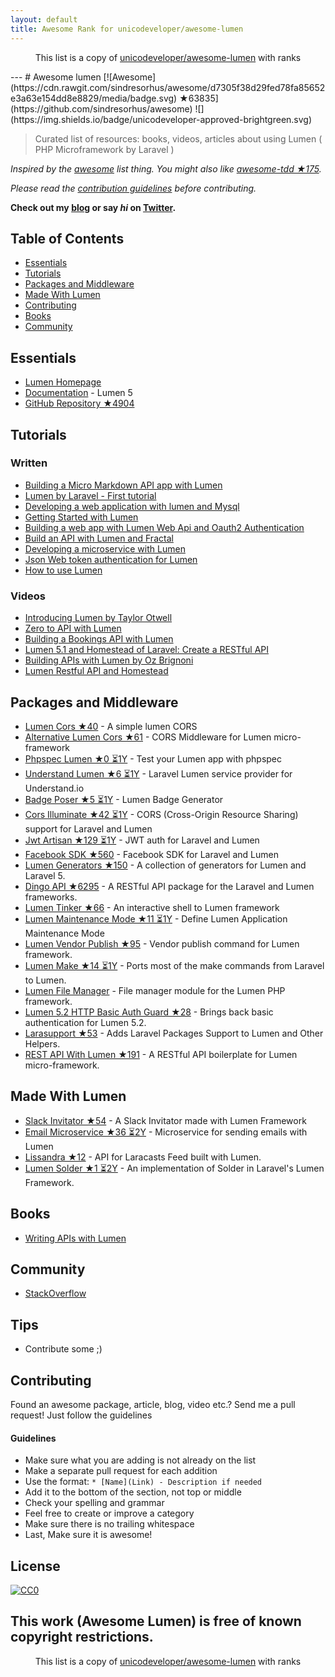 ```yaml
---
layout: default
title: Awesome Rank for unicodeveloper/awesome-lumen
---
```


<p align="center">
	This list is a copy of <a href="https://github.com/unicodeveloper/awesome-lumen">unicodeveloper/awesome-lumen</a> with ranks
</p>
---
# Awesome lumen [![Awesome](https://cdn.rawgit.com/sindresorhus/awesome/d7305f38d29fed78fa85652e3a63e154dd8e8829/media/badge.svg) ★63835](https://github.com/sindresorhus/awesome) ![](https://img.shields.io/badge/unicodeveloper-approved-brightgreen.svg)

> Curated list of resources: books, videos, articles about using Lumen ( PHP Microframework by Laravel )

*Inspired by the [awesome](https://github.com/sindresorhus/awesome) list thing. You might also like [awesome-tdd ★175](https://github.com/unicodeveloper/awesome-tdd).*

*Please read the [contribution guidelines](#guidelines) before contributing.*

**Check out my [blog](https://goodheads.io) or say *hi* on [Twitter](https://twitter.com/unicodeveloper).**

## Table of Contents

- [Essentials](#essentials)
- [Tutorials](#tutorials)
- [Packages and Middleware](#packages-and-middleware)
- [Made With Lumen](#made-with-lumen)
- [Contributing](#contributing)
- [Books](#books)
- [Community](#community)

## Essentials
* [Lumen Homepage](https://lumen.laravel.com/)
* [Documentation](https://lumen.laravel.com/docs/5.2) - Lumen 5
* [GitHub Repository ★4904](https://github.com/laravel/lumen)


## Tutorials

### Written
* [Building a Micro Markdown API app with Lumen](http://www.sitepoint.com/building-micro-markdown-api-app-lumen/)
* [Lumen by Laravel - First tutorial](https://www.codetutorial.io/lumen-first-tutorial/)
* [Developing a web application with lumen and Mysql](http://loige.co/developing-a-web-application-with-lumen-and-mysql/)
* [Getting Started with Lumen](http://wern-ancheta.com/blog/2015/05/09/getting-started-with-lumen/)
* [Building a web app with Lumen Web Api and Oauth2 Authentication ](http://esbenp.github.io/2015/05/26/lumen-web-api-oauth-2-authentication/)
* [Build an API with Lumen and Fractal](http://laravelista.com/build-an-api-with-lumen-and-fractal/)
* [Developing a microservice with Lumen](http://goodheads.io/2015/06/19/developing-a-micro-service-with-lumen/)
* [Json Web token authentication for Lumen](https://laravelista.com/posts/json-web-token-authentication-for-lumen)
* [How to use Lumen](http://codelution.com/resource/framework/how-to-use-lumen-by-laravel/)


### Videos
* [Introducing Lumen by Taylor Otwell](https://laracasts.com/lessons/introducing-lumen)
* [Zero to API with Lumen](https://www.youtube.com/watch?v=ZetUes4lygA)
* [Building a Bookings API with Lumen](https://www.youtube.com/watch?v=oENnw5BxKvA)
* [Lumen 5.1 and Homestead of Laravel: Create a RESTful API](https://www.youtube.com/watch?v=BV7rmvPJZQk)
* [Building APIs with Lumen by Oz Brignoni](https://www.youtube.com/watch?v=br2O_WDXaKk)
* [Lumen Restful API and Homestead](https://www.udemy.com/lumen-restful-api-and-homestead-for-lumen-by-laravel-and-php/)


## Packages and Middleware
* [Lumen Cors ★40](https://github.com/vluzrmos/lumen-cors) - A simple lumen CORS
* [Alternative Lumen Cors ★61](https://github.com/palanik/lumen-cors) - CORS Middleware for Lumen micro-framework
* [Phpspec Lumen ★0 ⏳1Y](https://github.com/pmartelletti/phpspec-lumen) - Test your Lumen app with phpspec
* [Understand Lumen ★6 ⏳1Y](https://github.com/understand/understand-lumen) - Laravel Lumen service provider for Understand.io
* [Badge Poser ★5 ⏳1Y](https://github.com/vluzrmos/laravel-badge-poser) - Lumen Badge Generator
* [Cors Illuminate ★42 ⏳1Y](https://github.com/neomerx/cors-illuminate) - CORS (Cross-Origin Resource Sharing) support for Laravel and Lumen
* [Jwt Artisan ★129 ⏳1Y](https://github.com/generationtux/jwt-artisan) - JWT auth for Laravel and Lumen
* [Facebook SDK ★560](https://github.com/SammyK/LaravelFacebookSdk) - Facebook SDK for Laravel and Lumen
* [Lumen Generators ★150](https://github.com/webNeat/lumen-generators) - A collection of generators for Lumen and Laravel 5.
* [Dingo API ★6295](https://github.com/dingo/api) - A RESTful API package for the Laravel and Lumen frameworks.
* [Lumen Tinker ★66](https://github.com/vluzrmos/lumen-tinker) - An interactive shell to Lumen framework
* [Lumen Maintenance Mode ★11 ⏳1Y](https://github.com/rdehnhardt/lumen-maintenance-mode) - Define Lumen Application Maintenance Mode
* [Lumen Vendor Publish ★95](https://github.com/laravelista/lumen-vendor-publish) - Vendor publish command for Lumen framework.
* [Lumen Make ★14 ⏳1Y](https://github.com/michaelbonds/lumen-make) - Ports most of the make commands from Laravel to Lumen. 
* [Lumen File Manager](https://github.com/nordsoftware/lumen-file-manager) - File manager module for the Lumen PHP framework.
* [Lumen 5.2 HTTP Basic Auth Guard ★28](https://github.com/arubacao/http-basic-auth-guard) - Brings back basic authentication for Lumen 5.2.
* [Larasupport ★53](https://github.com/irazasyed/larasupport) - Adds Laravel Packages Support to Lumen and Other Helpers.
* [REST API With Lumen ★191](https://github.com/hasib32/rest-api-with-lumen) - A RESTful API boilerplate for Lumen micro-framework.


## Made With Lumen
* [Slack Invitator ★54](https://github.com/vluzrmos/lumen-slackin) - A Slack Invitator made with Lumen Framework
* [Email Microservice ★36 ⏳2Y](https://github.com/rlacerda83/lumen-email-microservice) - Microservice for sending emails with Lumen
* [Lissandra ★12](https://github.com/laravelista/Lissandra) - API for Laracasts Feed built with Lumen.
* [Lumen Solder ★1 ⏳2Y](https://github.com/TechnicPack/LumenSolder) - An implementation of Solder in Laravel's Lumen Framework.


## Books
* [Writing APIs with Lumen](https://leanpub.com/lumen-apis)

## Community
* [StackOverflow](http://stackoverflow.com/questions/tagged/lumen)

## Tips
* Contribute some ;)


## Contributing
Found an awesome package, article, blog, video etc.? Send me a pull request! Just follow the guidelines

#### Guidelines

* Make sure what you are adding is not already on the list
* Make a separate pull request for each addition
* Use the format: `* [Name](Link) - Description if needed`
* Add it to the bottom of the section, not top or middle
* Check your spelling and grammar
* Feel free to create or improve a category
* Make sure there is no trailing whitespace
* Last, Make sure it is awesome!


## License

[![CC0](https://i.creativecommons.org/p/zero/1.0/88x31.png)](https://creativecommons.org/publicdomain/zero/1.0/)

This work (Awesome Lumen) is free of known copyright restrictions.
---
<p align="center">
	This list is a copy of <a href="https://github.com/unicodeveloper/awesome-lumen">unicodeveloper/awesome-lumen</a> with ranks
</p>
